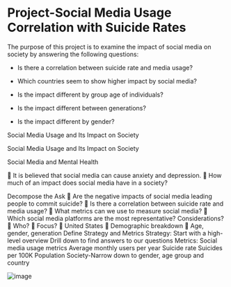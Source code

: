 # Project-Social Media Usage Correlation with Suicide Rates 

The purpose of this project is to examine the impact of social media on society by answering the following questions:

  * Is there a correlation between suicide rate and media usage?
  
  * Which countries seem to show higher impact by social media?
 
  * Is the impact different by group age of individuals?

  * Is the impact different between generations?

  * Is the impact different by gender?


Social Media Usage and Its Impact on Society

Social Media Usage and Its Impact on Society

Social Media and Mental Health

	It is believed that social media can cause anxiety and depression.
	How much of an impact does social media have in a society?

Decompose the Ask
	Are the negative impacts of social media leading people to commit suicide?
	Is there a correlation between suicide rate and media usage?
	What metrics can we use to measure social media?
	Which social media platforms are the most representative? Considerations?
	Who? 
	Focus? 
	United States
	Demographic breakdown
	Age, gender, generation
Define Strategy and Metrics
 Strategy:
  	Start with a high-level overview 
   Drill down to find answers to our questions
   Metrics:
 Social media usage metrics
   Average monthly users per year
   Suicide rate
   Suicides per 100K Population
   Society-Narrow down to gender, age group and country



![image](https://user-images.githubusercontent.com/70984918/117204260-b0184b00-adb5-11eb-9b2e-9dabfc3bfc98.png)


